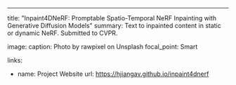 ---
title: "Inpaint4DNeRF: Promptable Spatio-Temporal NeRF Inpainting with Generative
Diffusion Models"
summary: Text to inpainted content in static or dynamic NeRF. Submitted to CVPR.

image:
  caption: Photo by rawpixel on Unsplash
  focal_point: Smart

links:
  - name: Project Website
    url: https://hjiangav.github.io/inpaint4dnerf
